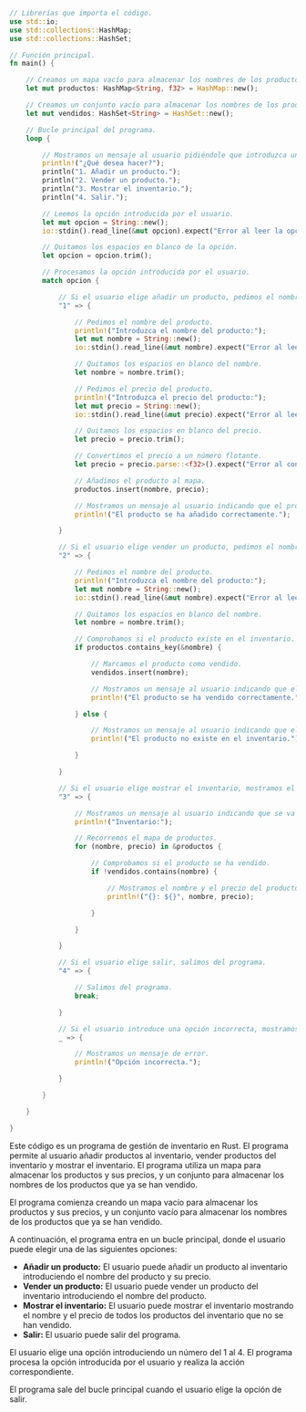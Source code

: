 ```rust
// Librerías que importa el código.
use std::io;
use std::collections::HashMap;
use std::collections::HashSet;

// Función principal.
fn main() {

    // Creamos un mapa vacío para almacenar los nombres de los productos y sus precios.
    let mut productos: HashMap<String, f32> = HashMap::new();

    // Creamos un conjunto vacío para almacenar los nombres de los productos que ya se han vendido.
    let mut vendidos: HashSet<String> = HashSet::new();

    // Bucle principal del programa.
    loop {

        // Mostramos un mensaje al usuario pidiéndole que introduzca una opción.
        println!("¿Qué desea hacer?");
        println("1. Añadir un producto.");
        println("2. Vender un producto.");
        println("3. Mostrar el inventario.");
        println("4. Salir.");

        // Leemos la opción introducida por el usuario.
        let mut opcion = String::new();
        io::stdin().read_line(&mut opcion).expect("Error al leer la opción.");

        // Quitamos los espacios en blanco de la opción.
        let opcion = opcion.trim();

        // Procesamos la opción introducida por el usuario.
        match opcion {

            // Si el usuario elige añadir un producto, pedimos el nombre del producto y su precio, y lo añadimos al mapa.
            "1" => {

                // Pedimos el nombre del producto.
                println!("Introduzca el nombre del producto:");
                let mut nombre = String::new();
                io::stdin().read_line(&mut nombre).expect("Error al leer el nombre.");

                // Quitamos los espacios en blanco del nombre.
                let nombre = nombre.trim();

                // Pedimos el precio del producto.
                println!("Introduzca el precio del producto:");
                let mut precio = String::new();
                io::stdin().read_line(&mut precio).expect("Error al leer el precio.");

                // Quitamos los espacios en blanco del precio.
                let precio = precio.trim();

                // Convertimos el precio a un número flotante.
                let precio = precio.parse::<f32>().expect("Error al convertir el precio a un número.");

                // Añadimos el producto al mapa.
                productos.insert(nombre, precio);

                // Mostramos un mensaje al usuario indicando que el producto se ha añadido correctamente.
                println!("El producto se ha añadido correctamente.");

            }

            // Si el usuario elige vender un producto, pedimos el nombre del producto y lo marcamos como vendido.
            "2" => {

                // Pedimos el nombre del producto.
                println!("Introduzca el nombre del producto:");
                let mut nombre = String::new();
                io::stdin().read_line(&mut nombre).expect("Error al leer el nombre.");

                // Quitamos los espacios en blanco del nombre.
                let nombre = nombre.trim();

                // Comprobamos si el producto existe en el inventario.
                if productos.contains_key(&nombre) {

                    // Marcamos el producto como vendido.
                    vendidos.insert(nombre);

                    // Mostramos un mensaje al usuario indicando que el producto se ha vendido correctamente.
                    println!("El producto se ha vendido correctamente.");

                } else {

                    // Mostramos un mensaje al usuario indicando que el producto no existe en el inventario.
                    println!("El producto no existe en el inventario.");

                }

            }

            // Si el usuario elige mostrar el inventario, mostramos el nombre y el precio de todos los productos del inventario.
            "3" => {

                // Mostramos un mensaje al usuario indicando que se va a mostrar el inventario.
                println!("Inventario:");

                // Recorremos el mapa de productos.
                for (nombre, precio) in &productos {

                    // Comprobamos si el producto se ha vendido.
                    if !vendidos.contains(nombre) {

                        // Mostramos el nombre y el precio del producto.
                        println!("{}: ${}", nombre, precio);

                    }

                }

            }

            // Si el usuario elige salir, salimos del programa.
            "4" => {

                // Salimos del programa.
                break;

            }

            // Si el usuario introduce una opción incorrecta, mostramos un mensaje de error.
            _ => {

                // Mostramos un mensaje de error.
                println!("Opción incorrecta.");

            }

        }

    }

}
```

Este código es un programa de gestión de inventario en Rust. El programa permite al usuario añadir productos al inventario, vender productos del inventario y mostrar el inventario. El programa utiliza un mapa para almacenar los productos y sus precios, y un conjunto para almacenar los nombres de los productos que ya se han vendido.

El programa comienza creando un mapa vacío para almacenar los productos y sus precios, y un conjunto vacío para almacenar los nombres de los productos que ya se han vendido.

A continuación, el programa entra en un bucle principal, donde el usuario puede elegir una de las siguientes opciones:

* **Añadir un producto:** El usuario puede añadir un producto al inventario introduciendo el nombre del producto y su precio.
* **Vender un producto:** El usuario puede vender un producto del inventario introduciendo el nombre del producto.
* **Mostrar el inventario:** El usuario puede mostrar el inventario mostrando el nombre y el precio de todos los productos del inventario que no se han vendido.
* **Salir:** El usuario puede salir del programa.

El usuario elige una opción introduciendo un número del 1 al 4. El programa procesa la opción introducida por el usuario y realiza la acción correspondiente.

El programa sale del bucle principal cuando el usuario elige la opción de salir.